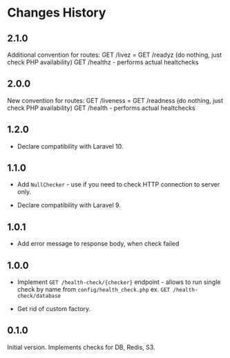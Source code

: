 # Changes History

2.1.0
-----
Additional convention for routes:
GET /livez = GET /readyz (do nothing, just check PHP availability)
GET /healthz - performs actual healtchecks

2.0.0
-----
New convention for routes:
GET /liveness = GET /readness (do nothing, just check PHP availability)
GET /health - performs actual healtchecks

1.2.0
-----
* Declare compatibility with Laravel 10.

1.1.0
-----
+ Add `NullChecker` - use if you need to check HTTP connection to server only.
* Declare compatibility with Laravel 9.

1.0.1
-----
+ Add error message to response body, when check failed

1.0.0
-----
+ Implement `GET /health-check/{checker}` endpoint - allows to run single check by name from `config/health_check.php`
ex. `GET /health-check/database`
* Get rid of custom factory.

0.1.0
-----
Initial version. Implements checks for DB, Redis, S3.
